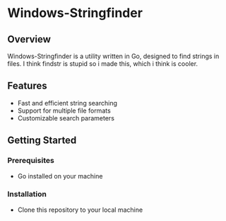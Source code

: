 # Windows-Stringfinder

## Overview
Windows-Stringfinder is a utility written in Go, designed to find strings in files. I think findstr is stupid so i made this, which i think is cooler.

## Features
- Fast and efficient string searching
- Support for multiple file formats
- Customizable search parameters

## Getting Started
### Prerequisites
- Go installed on your machine

### Installation
- Clone this repository to your local machine
